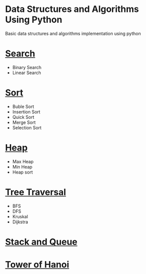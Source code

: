 # Data Structures and Algorithms Using Python
Basic data structures and algorithms implementation using python 

# [Search](https://github.com/rakib1521/Data-Structures-and-Algorithms-Using-Python/tree/main/Search)
* Binary Search
* Linear Search

# [Sort](https://github.com/rakib1521/Data-Structures-and-Algorithms-Using-Python/tree/main/Sort)
* Buble Sort
* Insertion Sort
* Quick Sort
* Merge Sort
* Selection Sort

# [Heap](https://github.com/rakib1521/Data-Structures-and-Algorithms-Using-Python/tree/main/Heap)
* Max Heap
* Min Heap
* Heap sort

# [Tree Traversal](https://github.com/rakib1521/Data-Structures-and-Algorithms-Using-Python/tree/main/BFS_DFS)
* BFS
* DFS 
* Kruskal
* Dijkstra

# [Stack and Queue](https://github.com/rakib1521/Data-Structures-and-Algorithms-Using-Python/tree/main/Stack%20and%20Queue)

# [Tower of Hanoi](https://github.com/rakib1521/Data-Structures-and-Algorithms-Using-Python/tree/main/Tower%20of%20Hanoi)

